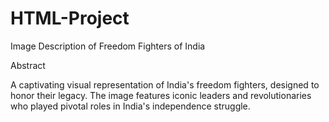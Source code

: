 # HTML-Project
Image Description of Freedom Fighters of India

Abstract

A captivating visual representation of India's freedom fighters, designed to honor their legacy. The image features iconic leaders and revolutionaries who played pivotal roles in India's independence struggle.
